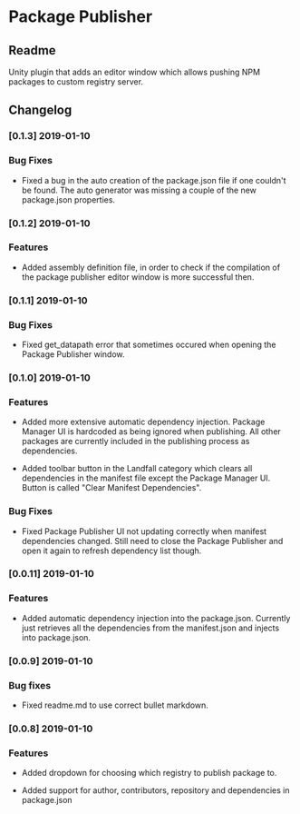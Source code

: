 # Package Publisher

## Readme

Unity plugin that adds an editor window which allows pushing NPM packages to custom registry server.

## Changelog

### [0.1.3] 2019-01-10

### Bug Fixes

- Fixed a bug in the auto creation of the package.json file if one couldn't be found. The auto generator was missing a couple of the new package.json properties.

### [0.1.2] 2019-01-10

### Features

- Added assembly definition file, in order to check if the compilation of the package publisher editor window is more successful then.

### [0.1.1] 2019-01-10

### Bug Fixes

- Fixed get_datapath error that sometimes occured when opening the Package Publisher window.

### [0.1.0] 2019-01-10

### Features

- Added more extensive automatic dependency injection. Package Manager UI is hardcoded as being ignored when publishing. All other packages are currently included in the publishing process as dependencies.

- Added toolbar button in the Landfall category which clears all dependencies in the manifest file except the Package Manager UI. Button is called "Clear Manifest Dependencies".

### Bug Fixes

- Fixed Package Publisher UI not updating correctly when manifest dependencies changed. Still need to close the Package Publisher and open it again to refresh dependency list though.

### [0.0.11] 2019-01-10

### Features

- Added automatic dependency injection into the package.json. Currently just retrieves all the dependencies from the manifest.json and injects into package.json.

### [0.0.9] 2019-01-10

### Bug fixes

- Fixed readme.md to use correct bullet markdown.

### [0.0.8] 2019-01-10

### Features

- Added dropdown for choosing which registry to publish package to. 

- Added support for author, contributors, repository and dependencies in package.json
